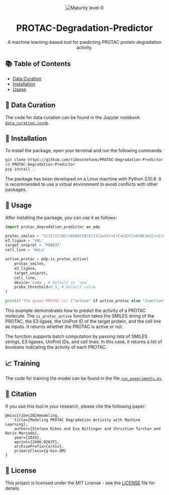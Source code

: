 <!-- ![Maturity level-0](https://img.shields.io/badge/Maturity%20Level-ML--0-red)

# PROTAC-Degradation-Predictor -->

<p align="center">
  <img src="https://img.shields.io/badge/Maturity%20Level-ML--0-red" alt="Maturity level-0">
</p>

<h1 align="center">PROTAC-Degradation-Predictor</h1>

<p align="center">
  A machine learning-based tool for predicting PROTAC protein degradation activity.
</p>

## 📚 Table of Contents

- [Data Curation](#-data-curation)
- [Installation](#-installation)
- [Usage](#-usage)

## 📝 Data Curation

The code for data curation can be found in the Jupyter notebook [`data_curation.ipynb`](notebooks/data_curation.ipynb).

## 🚀 Installation

To install the package, open your terminal and run the following commands:

```bash
git clone https://github.com/ribesstefano/PROTAC-Degradation-Predictor.git
cd PROTAC-Degradation-Predictor
pip install .
```

The package has been developed on a Linux machine with Python 3.10.8. It is recommended to use a virtual environment to avoid conflicts with other packages.

## 🎯 Usage

After installing the package, you can use it as follows:

```python
import protac_degradation_predictor as pdp

protac_smiles = 'CC(C)(C)OC(=O)N1CCN(CC1)C2=CC(=C(C=C2)C(=O)NC3=CC(=C(C=C3)F)Cl)C(=O)NC4=CC=C(C=C4)F'
e3_ligase = 'VHL'
target_uniprot = 'P04637'
cell_line = 'HeLa'

active_protac = pdp.is_protac_active(
    protac_smiles,
    e3_ligase,
    target_uniprot,
    cell_line,
    device='cuda', # Default to 'cpu'
    proba_threshold=0.5, # Default value
)

print(f'The given PROTAC is: {"active" if active_protac else "inactive"}')
```

This example demonstrates how to predict the activity of a PROTAC molecule. The `is_protac_active` function takes the SMILES string of the PROTAC, the E3 ligase, the UniProt ID of the target protein, and the cell line as inputs. It returns whether the PROTAC is active or not.

The function supports batch computation by passing lists of SMILES strings, E3 ligases, UniProt IDs, and cell lines. In this case, it returns a list of booleans indicating the activity of each PROTAC.




## 📈 Training

The code for training the model can be found in the file [`run_experiments.py`](src/run_experiments.py).

## 📄 Citation

If you use this tool in your research, please cite the following paper:

```
@misc{ribes2024modeling,
    title={Modeling PROTAC Degradation Activity with Machine Learning},
    author={Stefano Ribes and Eva Nittinger and Christian Tyrchan and Rocío Mercado},
    year={2024},
    eprint={2406.02637},
    archivePrefix={arXiv},
    primaryClass={q-bio.QM}
}
```

## 📜 License

This project is licensed under the MIT License - see the [LICENSE](LICENSE) file for details.